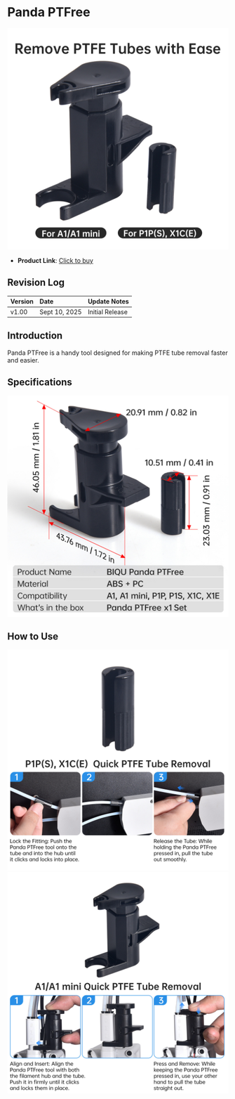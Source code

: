 # **Panda PTFree** 

<img src=img/PandaPTFree/en/panda_ptfree.jpg width="600"/>

- **Product Link**: [Click to buy](https://bit.ly/42q5Oc0)


## **Revision Log**

| Version | Date         | Update Notes    |
| :------ | :----------- | :-------------- |
| v1.00   | Sept 10, 2025 | Initial Release |

## **Introduction**
Panda PTFree is a handy tool designed for making PTFE tube removal faster and easier.

## **Specifications**
<img src=img/PandaPTFree/en/size.jpg width="600"/>

## **How to Use**

<img src=img/PandaPTFree/en/usage_1.jpg width="600"/>

<img src=img/PandaPTFree/en/usage_2.jpg width="600"/>